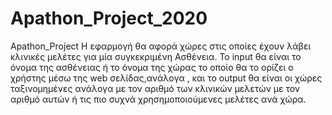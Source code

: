# Apathon_Project_2020
Apathon_Project
H εφαρμογή θα αφορά χώρες στις οποίες έχουν λάβει κλινικές μελέτες για μία συγκεκριμένη Ασθένεια. Το input θα είναι το όνομα της ασθένειας ή το όνομα της χώρας το οποίο θα το ορίζει ο χρήστης μέσω της web σελίδας,ανάλογα , και το output θα είναι οι χώρες ταξινομημένες ανάλογα με τον αριθμό των κλινικών μελετών με τον αριθμό αυτών ή τις πιο συχνά χρησημοποιούμενες μελέτες ανά χώρα.
